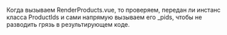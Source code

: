 Когда вызываем RenderProducts.vue, то проверяем, передан ли инстанс класса ProductIds и сами напрямую вызываем его _pids, чтобы не разводить грязь в результирующем коде.